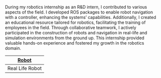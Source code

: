 During my robotics internship as an R&D intern, I contributed to various aspects of the field. I developed ROS packages to enable robot navigation with a controller, enhancing the systems’ capabilities. Additionally, I created an educational resource tailored for robotics, facilitating the training of employees in the field. Through collaborative teamwork, I actively participated in the construction of robots and navigation in real-life and simulation environments from the ground up. This internship provided valuable hands-on experience and fostered my growth in the robotics domain.

|[Robot](images/img_2.png)|
|---|
|Real Life Robot|